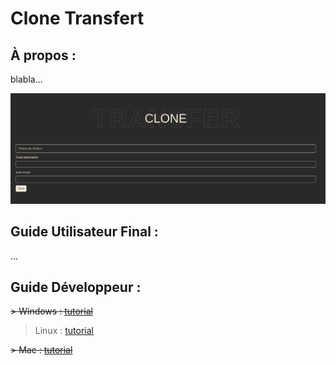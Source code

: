 # Clone Transfert

## À propos :

blabla...

![Clone Transfert image](./assets/images/clonetransfert.png)

## Guide Utilisateur Final :

...

## Guide Développeur : 

~~> Windows : [tutorial](./documents/windows/install.md)~~

> Linux : [tutorial](./documents/linux/install.md)

~~> Mac : [tutorial](./documents/mac/install.md)~~
